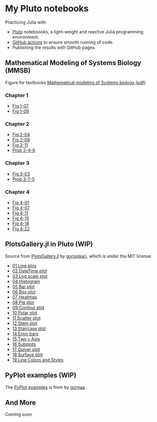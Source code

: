 # My Pluto notebooks

Practicing Julia with 

- [Pluto](https://github.com/fonsp/Pluto.jl) noteboooks, a light-weight and reactive Julia programming environment.
- [GitHub actions](https://github.com/features/actions) to ensure smooth running of code.
- Publishing the results with GitHub pages.

## Mathematical Modeling of Systems Biology (MMSB)

Figure for textbooks [Mathematical modeling of Systems biology (pdf)](https://www.math.uwaterloo.ca/~bingalls/MMSB/MMSB_w_solutions.pdf)

### Chapter 1

- [Fig 1-07](mmsb/fig-01-07.html)
- [Fig 1-09](mmsb/fig-01-09.html)

### Chapter 2

- [Fig 2-04](mmsb/fig-02-04.html)
- [Fig 2-09](mmsb/fig-02-09.html)
- [Fig 2-11](mmsb/fig-02-11.html)
- [Prob 2-4-6](mmsb/prob-02-04-06.html)

### Chapter 3

- [Fig 3-03](mmsb/fig-03-03.html)
- [Prob 3-7-5](mmsb/prob-03-07-05.jl)

### Chapter 4

- [Fig 4-01](mmsb/fig-04-01.html)
- [Fig 4-07](mmsb/fig-04-07.html)
- [Fig 4-11](mmsb/fig-04-11.html)
- [Fig 4-15](mmsb/fig-04-15.html)
- [Fig 4-18](mmsb/fig-04-18.html)
- [Fig 4-22](mmsb/fig-04-22.html)

## PlotsGallery.jl in Pluto (WIP)

Source from [PlotsGallery.jl](https://github.com/goropikari/PlotsGallery.jl) by [goropikari](https://github.com/goropikari), which is under the  MIT license.

- [01 Line plos](plotsgallery/01-line.html)
- [02 DateTime plot](plotsgallery/02-datetime.html)
- [03 Log scale plot](plotsgallery/03-log.html)
- [04 Histogram](plotsgallery/04-histogram.html)
- [05 Bar plot](plotsgallery/05-bar.html)
- [06 Box plot](plotsgallery/06-box.html)
- [07 Heatmap](plotsgallery/07-heatmap.html)
- [08 Pie plot](plotsgallery/08-pie.html)
- [09 Contour plot](plotsgallery/09-contour.html)
- [10 Polar plot](plotsgallery/10-polar.html)
- [11 Scatter plot](plotsgallery/11-scatter.html)
- [12 Stem plot](plotsgallery/12-stem.html)
- [13 Staircase plot](plotsgallery/13-stair.html)
- [14 Error bars](plotsgallery/14-errorbar.html)
- [15 Two y Axis](plotsgallery/15-twinx.html)
- [16 Subplots](plotsgallery/16-subplot.html)
- [17 Quiver plot](plotsgallery/17-quiver.html)
- [18 Surface plot](plotsgallery/18-surface.html)
- [19 Line Colors and Styles](plotsgallery/19-linestyles.html)

## PyPlot examples (WIP)

The [PyPlot examples](https://gist.github.com/gizmaa/7214002) is from by [gizmaa](https://gist.github.com/gizmaa).

## And More

Coming soon